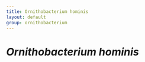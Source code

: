 ```yaml
---
title: Ornithobacterium hominis
layout: default
group: ornithobacterium
---
```


<div class="row">

# *Ornithobacterium hominis*

</div>